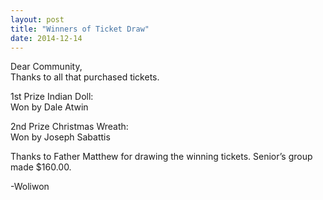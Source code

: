 ```yaml
---
layout: post
title: "Winners of Ticket Draw"
date: 2014-12-14
---
```


Dear Community,  
Thanks to all that purchased tickets.

1st Prize Indian Doll:  
Won by Dale Atwin

2nd Prize Christmas Wreath:  
Won by Joseph Sabattis

Thanks to Father Matthew for drawing the winning tickets. Senior’s group made $160.00.

-Woliwon